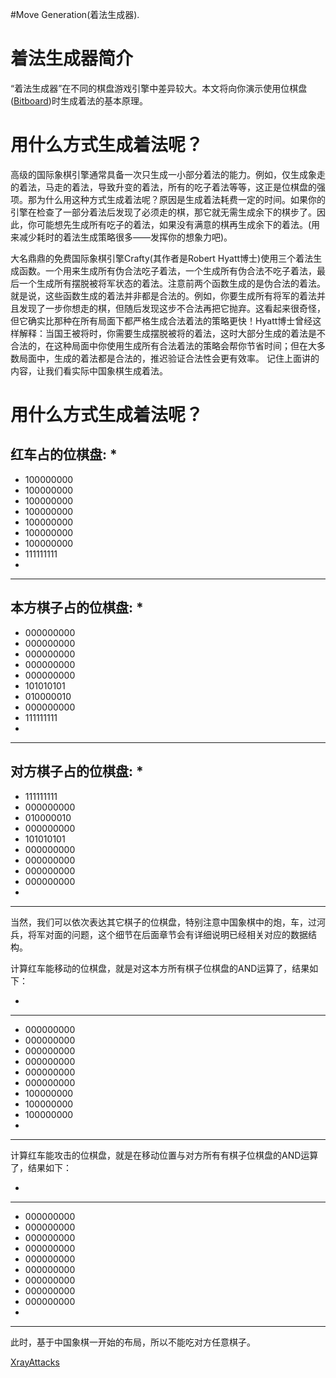 #Move Generation(着法生成器).

# 着法生成器简介 #

“着法生成器”在不同的棋盘游戏引擎中差异较大。本文将向你演示使用位棋盘([Bitboard](Bitboard.md))时生成着法的基本原理。


# 用什么方式生成着法呢？ #

高级的国际象棋引擎通常具备一次只生成一小部分着法的能力。例如，仅生成象走的着法，马走的着法，导致升变的着法，所有的吃子着法等等，这正是位棋盘的强项。那为什么用这种方式生成着法呢？原因是生成着法耗费一定的时间。如果你的引擎在检查了一部分着法后发现了必须走的棋，那它就无需生成余下的棋步了。因此，你可能想先生成所有吃子的着法，如果没有满意的棋再生成余下的着法。(用来减少耗时的着法生成策略很多——发挥你的想象力吧)。

大名鼎鼎的免费国际象棋引擎Crafty(其作者是Robert Hyatt博士)使用三个着法生成函数。一个用来生成所有伪合法吃子着法，一个生成所有伪合法不吃子着法，最后一个生成所有摆脱被将军状态的着法。注意前两个函数生成的是伪合法的着法。就是说，这些函数生成的着法并非都是合法的。例如，你要生成所有将军的着法并且发现了一步你想走的棋，但随后发现这步不合法再把它抛弃。这看起来很奇怪，但它确实比那种在所有局面下都严格生成合法着法的策略更快！Hyatt博士曾经这样解释：当国王被将时，你需要生成摆脱被将的着法，这时大部分生成的着法是不合法的，在这种局面中你使用生成所有合法着法的策略会帮你节省时间；但在大多数局面中，生成的着法都是合法的，推迟验证合法性会更有效率。
记住上面讲的内容，让我们看实际中国象棋生成着法。

# 用什么方式生成着法呢？ #


红车占的位棋盘:
  * 
---

  * 100000000
  * 100000000
  * 100000000
  * 100000000
  * 100000000
  * 100000000
  * 100000000
  * 111111111
  * 
---

本方棋子占的位棋盘:
    * 
---

  * 000000000
  * 000000000
  * 000000000
  * 000000000
  * 000000000
  * 101010101
  * 010000010
  * 000000000
  * 111111111
  * 
---


对方棋子占的位棋盘:
  * 
---

  * 111111111
  * 000000000
  * 010000010
  * 000000000
  * 101010101
  * 000000000
  * 000000000
  * 000000000
  * 000000000
  * 
---



当然，我们可以依次表达其它棋子的位棋盘，特别注意中国象棋中的炮，车，过河兵，将军对面的问题，这个细节在后面章节会有详细说明已经相关对应的数据结构。


计算红车能移动的位棋盘，就是对这本方所有棋子位棋盘的AND运算了，结果如下：

  * 
---

  * 000000000
  * 000000000
  * 000000000
  * 000000000
  * 000000000
  * 000000000
  * 100000000
  * 100000000
  * 100000000
  * 
---


计算红车能攻击的位棋盘，就是在移动位置与对方所有有棋子位棋盘的AND运算了，结果如下：

  * 
---

  * 000000000
  * 000000000
  * 000000000
  * 000000000
  * 000000000
  * 000000000
  * 000000000
  * 000000000
  * 000000000
  * 
---

此时，基于中国象棋一开始的布局，所以不能吃对方任意棋子。

[XrayAttacks](XrayAttacks.md)